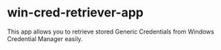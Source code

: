 # win-cred-retriever-app
This app allows you to retrieve stored Generic Credentials from Windows Credential Manager easily.
